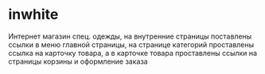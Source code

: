 # inwhite
Интернет магазин спец. одежды, на внутренние страницы поставлены ссылки в меню главной страницы, на странице категорий проставлены ссылка на карточку товара, а в карточке товара проставлены ссылки на страницы корзины и оформление заказа
